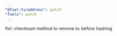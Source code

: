 ```yaml
---
"@fuel-ts/address": patch
"fuels": patch
---
```


fix!: checksum method to remove `0x` before hashing
